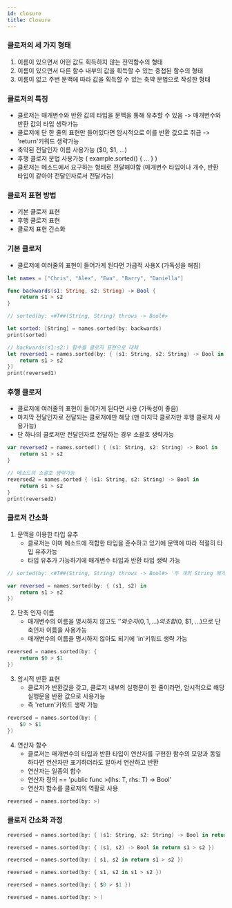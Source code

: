 ```yaml
---
id: closure
title: Closure
---
```


 ### 클로저의 세 가지 형태
 1. 이름이 있으면서 어떤 값도 획득하지 않는 전역함수의 형태
 2. 이름이 있으면서 다른 함수 내부의 값을 획득할 수 있는 중첩된 함수의 형태
 3. 이름이 없고 주변 문맥에 따라 값을 획득할 수 있는 축약 문법으로 작성한 형태
 
 ### 클로저의 특징
 - 클로저는 매개변수와 반환 값의 타입을 문맥을 통해 유추할 수 있음 -> 매개변수와 반환 값의 타입 생략가능
 - 클로저에 단 한 줄의 표현만 들어있다면 암시적으로 이를 반환 값으로 취급 -> 'return'키워드 생략가능
 - 축약된 전달인자 이름 사용가능 ($0, $1, ...)
 - 후행 클로저 문법 사용가능 ( example.sorted() { ... } )
 - 클로저는 메소드에서 요구하는 형태로 전달해야함 (매개변수 타입이나 개수, 반환 타입이 같아야 전달인자로서 전달가능)
 
 ### 클로저 표현 방법
 - 기본 클로저 표현
 - 후행 클로저 표현
 - 클로저 표현 간소화

### 기본 클로저
- 클로저에 여러줄의 표현이 들어가게 된다면 가급적 사용X (가독성을 해침)

```swift
let names = ["Chris", "Alex", "Ewa", "Barry", "Daniella"]

func backwards(s1: String, s2: String) -> Bool {
    return s1 > s2
}

// sorted(by: <#T##(String, String) throws -> Bool#>

let sorted: [String] = names.sorted(by: backwards)
print(sorted)

// backwards(s1:s2:) 함수를 클로저 표현으로 대체
let reversed1 = names.sorted(by: { (s1: String, s2: String) -> Bool in
    return s1 > s2
})
print(reversed1)
```

### 후행 클로저
- 클로저에 여러줄의 표현이 들어가게 된다면 사용 (가독성이 좋음)
- 마지막 전달인자로 전달되는 클로저에만 해당 (맨 마지막 클로저만 후행 클로저 사용가능)
- 단 하나의 클로저만 전달인자로 전달하는 경우 소괄호 생략가능

```swift
var reversed2 = names.sorted() { (s1: String, s2: String) -> Bool in
    return s1 > s2
}

// 메소드의 소괄호 생략가능
reversed2 = names.sorted { (s1: String, s2: String) -> Bool in
    return s1 > s2
}
print(reversed2)
```

### 클로저 간소화

1. 문맥을 이용한 타입 유추
    - 클로저는 이미 메소드에 적합한 타입을 준수하고 있기에 문맥에 따라 적절히 타입 유추가능
    - 타입 유추가 가능하기에 매개변수 타입과 반환 타입 생략 가능

```swift
// sorted(by: <#T##(String, String) throws -> Bool#> '두 개의 String 매개변수 타입, 한 개의 Bool 반환타입'으로 형태를 명시

var reversed = names.sorted(by: { (s1, s2) in
    return s1 > s2
})
```

2. 단축 인자 이름
    - 매개변수의 이름을 명시하지 않고도 '$'와 숫자(0, 1, ...)의 조합($0, $1, ...)으로 단축인자 이름을 사용가능
    - 매개변수의 이름을 명시하지 않아도 되기에 'in'키워드 생략 가능

```swift
reversed = names.sorted(by: {
    return $0 > $1
})
```

3. 암시적 반환 표현
    - 클로저가 반환값을 갖고, 클로저 내부의 실행문이 한 줄이라면, 암시적으로 해당 실행문을 반환 값으로 사용가능
    - 즉 'return'키워드 생략 가능

```swift
reversed = names.sorted(by: {
    $0 > $1
})
```

4. 연산자 함수
    - 클로저는 매개변수의 타입과 반환 타입이 연산자를 구현한 함수의 모양과 동일하다면 연산자만 표기하더라도 알아서 연산하고 반환
    - 연산자는 일종의 함수
    - 연산자 정의 == 'public func ><T : Comparable>(lhs: T, rhs: T) -> Bool'
    - 연산자 함수를 클로저의 역활로 사용

```swift
reversed = names.sorted(by: >)
```

### 클로저 간소화 과정

```swift
reversed = names.sorted(by: { (s1: String, s2: String) -> Bool in return s1 > s2 })

reversed = names.sorted(by: { (s1, s2) -> Bool in return s1 > s2 })

reversed = names.sorted(by: { s1, s2 in return s1 > s2 })

reversed = names.sorted(by: { s1, s2 in s1 > s2 })

reversed = names.sorted(by: { $0 > $1 })

reversed = names.sorted(by: > )
```
